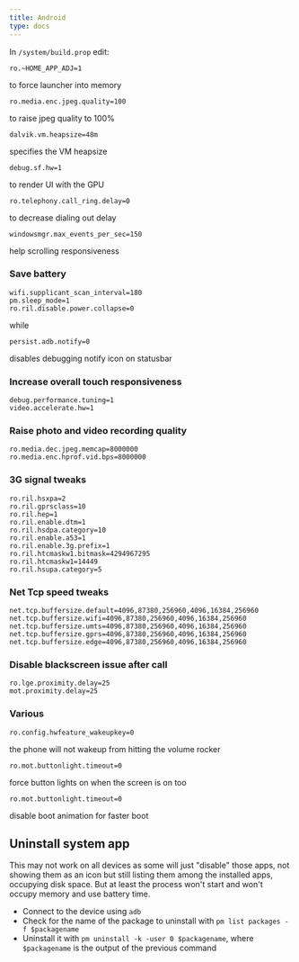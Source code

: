 ```yaml
---
title: Android
type: docs
---
```


In `/system/build.prop` edit:

	ro.~HOME_APP_ADJ=1  

to force launcher into memory

	ro.media.enc.jpeg.quality=100  
	
to raise jpeg quality to 100%

	dalvik.vm.heapsize=48m

specifies the VM heapsize

	debug.sf.hw=1  
	
to render UI with the GPU

	ro.telephony.call_ring.delay=0  

to decrease dialing out delay

	windowsmgr.max_events_per_sec=150  

help scrolling responsiveness

### Save battery

	wifi.supplicant_scan_interval=180
	pm.sleep_mode=1
	ro.ril.disable.power.collapse=0
  
while

	persist.adb.notify=0  

disables debugging notify icon on statusbar

### Increase overall touch responsiveness

	debug.performance.tuning=1
	video.accelerate.hw=1

### Raise photo and video recording quality

	ro.media.dec.jpeg.memcap=8000000
	ro.media.enc.hprof.vid.bps=8000000

### 3G signal tweaks

	ro.ril.hsxpa=2
	ro.ril.gprsclass=10 
	ro.ril.hep=1
	ro.ril.enable.dtm=1
	ro.ril.hsdpa.category=10
	ro.ril.enable.a53=1
	ro.ril.enable.3g.prefix=1
	ro.ril.htcmaskw1.bitmask=4294967295
	ro.ril.htcmaskw1=14449
	ro.ril.hsupa.category=5

### Net Tcp speed tweaks

	net.tcp.buffersize.default=4096,87380,256960,4096,16384,256960
	net.tcp.buffersize.wifi=4096,87380,256960,4096,16384,256960
	net.tcp.buffersize.umts=4096,87380,256960,4096,16384,256960
	net.tcp.buffersize.gprs=4096,87380,256960,4096,16384,256960
	net.tcp.buffersize.edge=4096,87380,256960,4096,16384,256960

### Disable blackscreen issue after call

	ro.lge.proximity.delay=25
	mot.proximity.delay=25

### Various

	ro.config.hwfeature_wakeupkey=0  
	
the phone will not wakeup from hitting the volume rocker

	ro.mot.buttonlight.timeout=0
	
force button lights on when the screen is on too

	ro.mot.buttonlight.timeout=0  
	
disable boot animation for faster boot

## Uninstall system app

This may not work on all devices as some will just "disable" those apps, not showing them as an icon but still listing them among the installed apps, occupying disk space. But at least the process won't start and won't occupy memory and use battery time.

* Connect to the device using `adb`
* Check for the name of the package to uninstall with `pm list packages -f $packagename`
* Uninstall it with `pm uninstall -k -user 0 $packagename`, where `$packagename` is the output of the previous command
